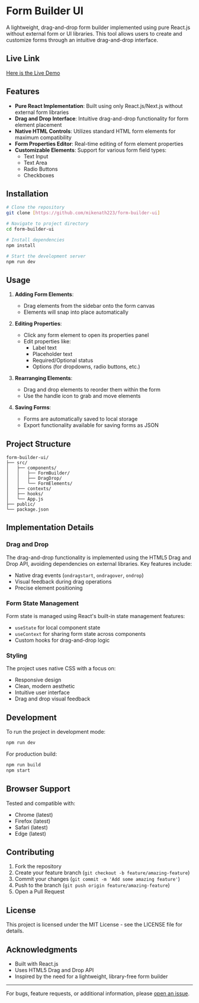 # Form Builder UI

A lightweight, drag-and-drop form builder implemented using pure React.js without external form or UI libraries. This tool allows users to create and customize forms through an intuitive drag-and-drop interface.

## Live Link

[Here is the Live Demo](https://form-builder-build.vercel.app/)

## Features

- **Pure React Implementation**: Built using only React.js/Next.js without external form libraries
- **Drag and Drop Interface**: Intuitive drag-and-drop functionality for form element placement
- **Native HTML Controls**: Utilizes standard HTML form elements for maximum compatibility
- **Form Properties Editor**: Real-time editing of form element properties
- **Customizable Elements**: Support for various form field types:
  - Text Input
  - Text Area
  - Radio Buttons
  - Checkboxes

## Installation

```bash
# Clone the repository
git clone [https://github.com/mikenath223/form-builder-ui]

# Navigate to project directory
cd form-builder-ui

# Install dependencies
npm install

# Start the development server
npm run dev
```

## Usage

1. **Adding Form Elements**:
   - Drag elements from the sidebar onto the form canvas
   - Elements will snap into place automatically

2. **Editing Properties**:
   - Click any form element to open its properties panel
   - Edit properties like:
     - Label text
     - Placeholder text
     - Required/Optional status
     - Options (for dropdowns, radio buttons, etc.)

3. **Rearranging Elements**:
   - Drag and drop elements to reorder them within the form
   - Use the handle icon to grab and move elements

4. **Saving Forms**:
   - Forms are automatically saved to local storage
   - Export functionality available for saving forms as JSON

## Project Structure

```
form-builder-ui/
├── src/
│   ├── components/
│   │   ├── FormBuilder/
│   │   ├── DragDrop/
│   │   └── FormElements/
│   ├── contexts/
│   ├── hooks/
│   └── App.js
├── public/
└── package.json
```

## Implementation Details

### Drag and Drop

The drag-and-drop functionality is implemented using the HTML5 Drag and Drop API, avoiding dependencies on external libraries. Key features include:

- Native drag events (`ondragstart`, `ondragover`, `ondrop`)
- Visual feedback during drag operations
- Precise element positioning

### Form State Management

Form state is managed using React's built-in state management features:

- `useState` for local component state
- `useContext` for sharing form state across components
- Custom hooks for drag-and-drop logic

### Styling

The project uses native CSS with a focus on:

- Responsive design
- Clean, modern aesthetic
- Intuitive user interface
- Drag and drop visual feedback

## Development

To run the project in development mode:

```bash
npm run dev
```

For production build:

```bash
npm run build
npm start
```

## Browser Support

Tested and compatible with:
- Chrome (latest)
- Firefox (latest)
- Safari (latest)
- Edge (latest)

## Contributing

1. Fork the repository
2. Create your feature branch (`git checkout -b feature/amazing-feature`)
3. Commit your changes (`git commit -m 'Add some amazing feature'`)
4. Push to the branch (`git push origin feature/amazing-feature`)
5. Open a Pull Request

## License

This project is licensed under the MIT License - see the LICENSE file for details.

## Acknowledgments

- Built with React.js
- Uses HTML5 Drag and Drop API
- Inspired by the need for a lightweight, library-free form builder

---

For bugs, feature requests, or additional information, please [open an issue](https://github.com/mikenath223/form-builder-ui/issues).